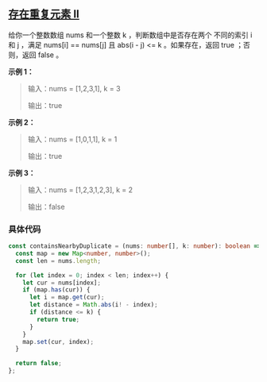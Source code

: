 ## [存在重复元素 II](https://leetcode.cn/problems/contains-duplicate-ii/?envType=study-plan-v2&envId=top-interview-150)

给你一个整数数组 nums 和一个整数 k ，判断数组中是否存在两个 不同的索引 i 和 j ，满足 nums[i] == nums[j] 且 abs(i - j) <= k 。如果存在，返回 true ；否则，返回 false 。

**示例 1：**

> 输入：nums = [1,2,3,1], k = 3
>
> 输出：true

**示例 2：**

> 输入：nums = [1,0,1,1], k = 1
>
> 输出：true

**示例 3：**

> 输入：nums = [1,2,3,1,2,3], k = 2
>
> 输出：false

### 具体代码

```typescript
const containsNearbyDuplicate = (nums: number[], k: number): boolean => {
  const map = new Map<number, number>();
  const len = nums.length;

  for (let index = 0; index < len; index++) {
    let cur = nums[index];
    if (map.has(cur)) {
      let i = map.get(cur);
      let distance = Math.abs(i! - index);
      if (distance <= k) {
        return true;
      }
    }
    map.set(cur, index);
  }

  return false;
};
```
